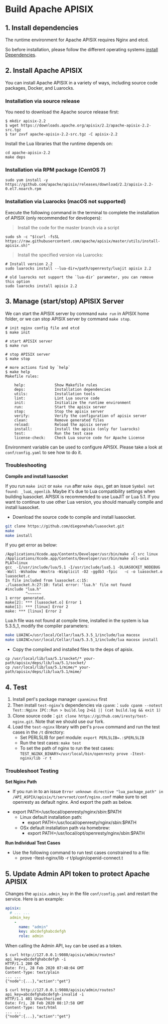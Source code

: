 <!--
#
# Licensed to the Apache Software Foundation (ASF) under one or more
# contributor license agreements.  See the NOTICE file distributed with
# this work for additional information regarding copyright ownership.
# The ASF licenses this file to You under the Apache License, Version 2.0
# (the "License"); you may not use this file except in compliance with
# the License.  You may obtain a copy of the License at
#
#     http://www.apache.org/licenses/LICENSE-2.0
#
# Unless required by applicable law or agreed to in writing, software
# distributed under the License is distributed on an "AS IS" BASIS,
# WITHOUT WARRANTIES OR CONDITIONS OF ANY KIND, either express or implied.
# See the License for the specific language governing permissions and
# limitations under the License.
#
-->

# Build Apache APISIX

## 1. Install dependencies

The runtime environment for Apache APISIX requires Nginx and etcd.

So before installation, please follow the different operating systems [install Dependencies](install-dependencies.md).

## 2. Install Apache APISIX

You can install Apache APISIX in a variety of ways, including source code packages, Docker, and Luarocks.

### Installation via source release

You need to download the Apache source release first:

```shell
$ mkdir apisix-2.2
$ wget https://downloads.apache.org/apisix/2.2/apache-apisix-2.2-src.tgz
$ tar zxvf apache-apisix-2.2-src.tgz -C apisix-2.2
```

Install the Lua libraries that the runtime depends on:

```shell
cd apache-apisix-2.2
make deps
```

### Installation via RPM package (CentOS 7)

```shell
sudo yum install -y https://github.com/apache/apisix/releases/download/2.2/apisix-2.2-0.el7.noarch.rpm
```

### Installation via Luarocks (macOS not supported)

Execute the following command in the terminal to complete the installation of APISIX (only recommended for developers):

> Install the code for the master branch via a script

```shell
sudo sh -c "$(curl -fsSL https://raw.githubusercontent.com/apache/apisix/master/utils/install-apisix.sh)"
```

> Install the specified version via Luarocks:

```shell
# Install version 2.2
sudo luarocks install --lua-dir=/path/openresty/luajit apisix 2.2

# old luarocks not support the `lua-dir` parameter, you can remove this option
sudo luarocks install apisix 2.2
```

## 3. Manage (start/stop) APISIX Server

We can start the APISIX server by command `make run` in APISIX home folder,
or we can stop APISIX server by command `make stop`.

```shell
# init nginx config file and etcd
$ make init

# start APISIX server
$ make run

# stop APISIX server
$ make stop

# more actions find by `help`
$ make help
Makefile rules:

    help:             Show Makefile rules
    deps:             Installation dependencies
    utils:            Installation tools
    lint:             Lint Lua source code
    init:             Initialize the runtime environment
    run:              Start the apisix server
    stop:             Stop the apisix server
    verify:           Verify the configuration of apisix server
    clean:            Remove generated files
    reload:           Reload the apisix server
    install:          Install the apisix (only for luarocks)
    test:             Run the test case
    license-check:    Check Lua source code for Apache License
```

Environment variable can be used to configure APISIX. Please take a look at `conf/config.yaml` to
see how to do it.

### Troubleshooting

**Compile and install luasocket**

If you run `make init` or `make run` after `make deps`, get an issue `Symbol not found: _luaL_openlib`. Maybe it's due to Lua compatibility settings when building luasocket. APISIX is recommended to use LuaJIT or Lua 5.1. If you want to continue to use other Lua version, you should manually compile and install luasocket.

- Download the source code to compile and install luasocket.

```sh
git clone https://github.com/diegonehab/luasocket.git
make
make install
```

If you get error as below:

```
/Applications/Xcode.app/Contents/Developer/usr/bin/make -C src linux
/Applications/Xcode.app/Contents/Developer/usr/bin/make all-unix PLAT=linux
gcc  -I/usr/include/lua/5.1 -I/usr/include/lua5.1 -DLUASOCKET_NODEBUG -Wall -Wshadow -Wextra -Wimplicit -O2 -ggdb3 -fpic   -c -o luasocket.o luasocket.c
In file included from luasocket.c:15:
./luasocket.h:27:10: fatal error: 'lua.h' file not found
#include "lua.h"
         ^~~~~~~
1 error generated.
make[2]: *** [luasocket.o] Error 1
make[1]: *** [linux] Error 2
make: *** [linux] Error 2
```

Lua.h file was not found at compile time, installed in the system is lua 5.3.5_1, modify the compiler parameters:

```sh
make LUAINC=/usr/local/Cellar/lua/5.3.5_1/include/lua macosx
make LUAINC=/usr/local/Cellar/lua/5.3.5_1/include/lua macosx install
```

- Copy the compiled and installed files to the deps of apisix.

```
cp /usr/local/lib/lua/5.1/socket/* your-path/apisix/deps/lib/lua/5.1/socket/
cp /usr/local/lib/lua/5.1/mime/* your-path/apisix/deps/lib/lua/5.1/mime/
```

## 4. Test

1. Install perl's package manager `cpanminus` first
2. Then install `test-nginx`'s dependencies via `cpanm`:：`sudo cpanm --notest Test::Nginx IPC::Run > build.log 2>&1 || (cat build.log && exit 1)`
3. Clone source code：`git clone https://github.com/iresty/test-nginx.git`. Note that we should use our fork.
4. Load the `test-nginx` library with perl's `prove` command and run the test cases in the `/t` directory:
    * Set PERL5LIB for perl module: `export PERL5LIB=.:$PERL5LIB`
    * Run the test cases: `make test`
    * To set the path of nginx to run the test cases: `TEST_NGINX_BINARY=/usr/local/bin/openresty prove -Itest-nginx/lib -r t`

### Troubleshoot Testing

**Set Nginx Path**

- If you run in to an issue `Error unknown directive "lua_package_path" in /API_ASPIX/apisix/t/servroot/conf/nginx.conf`
make sure to set openresty as default nginx. And export the path as below.

* export PATH=/usr/local/openresty/nginx/sbin:$PATH
    - Linux default installation path:
        * export PATH=/usr/local/openresty/nginx/sbin:$PATH
    - OSx default installation path via homebrew:
        * export PATH=/usr/local/opt/openresty/nginx/sbin:$PATH

**Run Individual Test Cases**

- Use the following command to run test cases constrained to a file:
    - prove -Itest-nginx/lib -r t/plugin/openid-connect.t

## 5. Update Admin API token to protect Apache APISIX

Changes the `apisix.admin_key` in the file `conf/config.yaml` and restart the service.
Here is an example:

```yaml
apisix:
  # ... ...
  admin_key
    -
      name: "admin"
      key: abcdefghabcdefgh
      role: admin
```

When calling the Admin API, `key` can be used as a token.

```shell
$ curl http://127.0.0.1:9080/apisix/admin/routes?api_key=abcdefghabcdefgh -i
HTTP/1.1 200 OK
Date: Fri, 28 Feb 2020 07:48:04 GMT
Content-Type: text/plain
... ...
{"node":{...},"action":"get"}

$ curl http://127.0.0.1:9080/apisix/admin/routes?api_key=abcdefghabcdefgh-invalid -i
HTTP/1.1 401 Unauthorized
Date: Fri, 28 Feb 2020 08:17:58 GMT
Content-Type: text/html
... ...
{"node":{...},"action":"get"}
```
